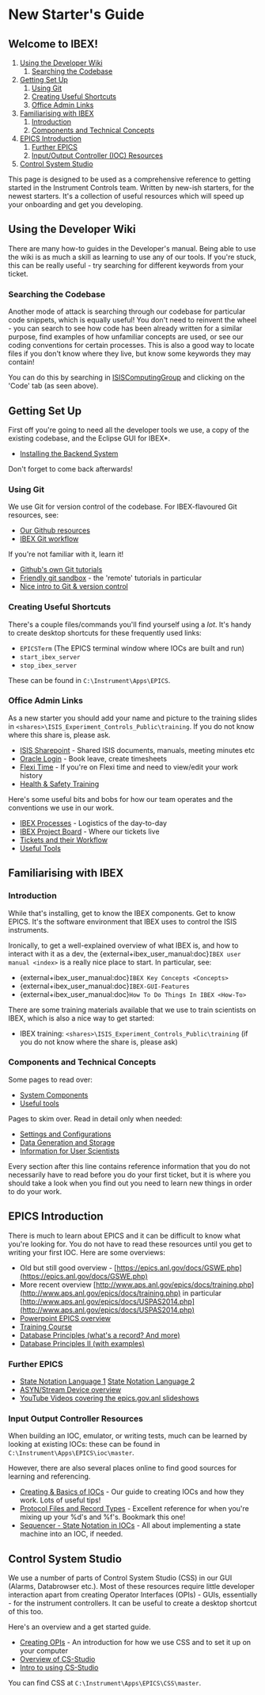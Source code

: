 # New Starter's Guide

## Welcome to IBEX!

1. [Using the Developer Wiki](#using-the-developer-wiki) 
   1. [Searching the Codebase](#searching-the-codebase)
2. [Getting Set Up](#getting-set-up)
   1. [Using Git](#using-git)
   2. [Creating Useful Shortcuts](#creating-useful-shortcuts)
   3. [Office Admin Links](#office-admin-links)
3. [Familiarising with IBEX](#familiarising-with-ibex)
   1. [Introduction](#introduction)
   2. [Components and Technical Concepts](#components-and-technical-concepts)
4. [EPICS Introduction](#epics-introduction)
   1. [Further EPICS](#epics-introduction)
   2. [Input/Output Controller (IOC) Resources](#input-output-controller-resources)
5. [Control System Studio](#control-system-studio)

This page is designed to be used as a comprehensive reference to getting started in the Instrument Controls team. Written by new-ish starters, for the newest starters. It's a collection of useful resources which will speed up your onboarding and get you developing. 

## Using the Developer Wiki

There are many how-to guides in the Developer's manual. Being able to use the wiki is as much a skill as learning to use any of our tools. If you're stuck, this can be really useful - try searching for different keywords from your ticket. 

### Searching the Codebase

Another mode of attack is searching through our codebase for particular code snippets, which is equally useful! You don't need to reinvent the wheel - you can search to see how code has been already written for a similar purpose, find examples of how unfamiliar concepts are used, or see our coding conventions for certain processes. This is also a good way to locate files if you don't know where they live, but know some keywords they may contain! 

You can do this by searching in [ISISComputingGroup](https://github.com/ISISComputingGroup/) and clicking on the 'Code' tab (as seen above).

## Getting Set Up

First off you're going to need all the developer tools we use, a copy of the existing codebase, and the Eclipse GUI for IBEX*.

- [Installing the Backend System](First-Time-Build)

Don't forget to come back afterwards!

### Using Git

We use Git for version control of the codebase. For IBEX-flavoured Git resources, see:

- [Our Github resources](../processes/Git-and-GitHub)
- [IBEX Git workflow](../processes/git_and_github/Git-workflow)

If you're not familiar with it, learn it!

- [Github's own Git tutorials](https://try.github.io/)
- [Friendly git sandbox](https://learngitbranching.js.org/) - the 'remote' tutorials in particular
- [Nice intro to Git & version control](https://swcarpentry.github.io/git-novice/01-basics/index.html)

### Creating Useful Shortcuts

There's a couple files/commands you'll find yourself using a *lot*. It's handy to create desktop shortcuts for these frequently used links:

- `EPICSTerm` (The EPICS terminal window where IOCs are built and run)
- `start_ibex_server`
- `stop_ibex_server`

These can be found in `C:\Instrument\Apps\EPICS`.

### Office Admin Links

As a new starter you should add your name and picture to the training slides in `<shares>\ISIS_Experiment_Controls_Public\training`. If you do not know where this share is, please ask.

- [ISIS Sharepoint](https://stfc365.sharepoint.com/sites/isis-hub/) - Shared ISIS documents, manuals, meeting minutes etc
- [Oracle Login](https://portal.ssc.rcuk.ac.uk/) - Book leave, create timesheets
- [Flexi Time](https://flexiral.stfc.ac.uk/FCDWeb/) - If you're on Flexi time and need to view/edit your work history
- [Health & Safety Training](https://lmsweb.stfc.ac.uk/moodle/login/index.php)

Here's some useful bits and bobs for how our team operates and the conventions we use in our work.

- [IBEX Processes](../Processes) - Logistics of the day-to-day
- [IBEX Project Board](https://github.com/orgs/ISISComputingGroup/projects) - Where our tickets live
- [Tickets and their Workflow](../processes/dev_processes/Tickets-and-their-Workflow)
- [Useful Tools](../Tools)

## Familiarising with IBEX

### Introduction

While that's installing, get to know the IBEX components. Get to know EPICS. It's the software environment that IBEX uses to control the ISIS instruments. 

Ironically, to get a well-explained overview of what IBEX is, and how to interact with it as a dev, the {external+ibex_user_manual:doc}`IBEX user manual <index>` is a really nice place to start. In particular, see:

- {external+ibex_user_manual:doc}`IBEX Key Concepts <Concepts>`
- {external+ibex_user_manual:doc}`IBEX-GUI-Features`
- {external+ibex_user_manual:doc}`How To Do Things In IBEX <How-To>`

There are some training materials available that we use to train scientists on IBEX, which is also a nice way to get started:

- IBEX training: `<shares>\ISIS_Experiment_Controls_Public\training` (if you do not know where the share is, please ask)

### Components and Technical Concepts

Some pages to read over: 

- [System Components](../System-components)
- [Useful tools](../Tools)

Pages to skim over. Read in detail only when needed:

- [Settings and Configurations](../system_components/Settings-and-Configurations)
- [Data Generation and Storage](../systems/inst_control/Data-Generation-and-Storage-on-Instrument-PCs-(NDX's))
- [Information for User Scientists](https://github.com/ISISComputingGroup/IBEX/wiki)

Every section after this line contains reference information that you do not necessarily have to read before you do your first ticket, but it is where you should take a look when you find out you need to learn new things in order to do your work.

## EPICS Introduction

There is much to learn about EPICS and it can be difficult to know what you're looking for. You do not have to read these resources until you get to writing your first IOC. Here are some overviews:

- Old but still good overview - [https://epics.anl.gov/docs/GSWE.php](https://epics.anl.gov/docs/GSWE.php)
- More recent overview [http://www.aps.anl.gov/epics/docs/training.php](http://www.aps.anl.gov/epics/docs/training.php) in particular [http://www.aps.anl.gov/epics/docs/USPAS2014.php](http://www.aps.anl.gov/epics/docs/USPAS2014.php)
- [Powerpoint EPICS overview](https://epics.anl.gov/docs/USPAS2014/1-Monday/EPICS_Intro.pdf)
- [Training Course](https://epics.anl.gov/docs/USPAS2014.php)
- [Database Principles (what's a record? And more)](https://epics.anl.gov/docs/USPAS2014/2-Tuesday/Database-1.pdf)
- [Database Principles II (with examples)](https://epics.anl.gov/docs/USPAS2014/2-Tuesday/Database-2.pdf)

### Further EPICS

- [State Notation Language 1](https://epics.anl.gov/docs/USPAS2014/2-Tuesday/SNL_1_EPICSAutomation.pdf) [State Notation Language 2](https://epics.anl.gov/docs/USPAS2014/2-Tuesday/SNL_2_Sequencer.pdf)
- [ASYN/Stream Device overview](https://epics.anl.gov/docs/USPAS2014/2-Tuesday/SNL_2_Sequencer.pdf)
- [YouTube Videos covering the epics.gov.anl slideshows](https://epics.anl.gov/docs/APS2015.php)

### Input Output Controller Resources

When building an IOC, emulator, or writing tests, much can be learned by looking at existing IOCs: these can be found in `C:\Instrument\Apps\EPICS\ioc\master`.

However, there are also several places online to find good sources for learning and referencing. 

- [Creating & Basics of IOCs](../IOCs) - Our guide to creating IOCs and how they work. Lots of useful tips!
- [Protocol Files and Record Types](http://epics.web.psi.ch/software/streamdevice/doc/protocol.html) - Excellent reference for when you're mixing up your %d's and %f's. Bookmark this one!
- [Sequencer - State Notation in IOCs](http://www-csr.bessy.de/control/SoftDist/sequencer/Tutorial.html#pv-names-using-program-parameters) - All about implementing a state machine into an IOC, if needed.

## Control System Studio

We use a number of parts of Control System Studio (CSS) in our GUI (Alarms, Databrowser etc.). Most of these resources require little developer interaction apart from creating Operator Interfaces (OPIs) - GUIs, essentially - for the instrument controllers. It can be useful to create a desktop shortcut of this too.

Here's an overview and a get started guide.

- [Creating OPIs](/client/opis/OPI-Creation) - An introduction for how we use CSS and to set it up on your computer
- [Overview of CS-Studio](https://epics.anl.gov/docs/USPAS2014/1-Monday/CSS_1_Overview.pdf)
- [Intro to using CS-Studio](http://www.aps.anl.gov/epics/docs/USPAS2014/1-Monday/CSS_2_First_Steps.pdf)

You can find CSS at `C:\Instrument\Apps\EPICS\CSS\master`.